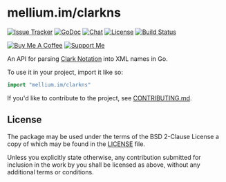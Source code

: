 # mellium.im/clarkns

[![Issue Tracker][badge]](https://github.com/mellium/clarkns/issues)
[![GoDoc](https://godoc.org/mellium.im/clarkns?status.svg)](https://pkg.go.dev/mellium.im/clarkns)
[![Chat](https://inverse.chat/badge.svg?room=mellium@conference.samwhited.com)](https://conversations.im/j/mellium@conference.samwhited.com)
[![License](https://img.shields.io/badge/license-FreeBSD-blue.svg)](https://opensource.org/licenses/BSD-2-Clause)
[![Build Status](https://builds.sr.ht/~samwhited/clarkns.svg)](https://builds.sr.ht/~samwhited/clarkns?)

[![Buy Me A Coffee](https://www.buymeacoffee.com/assets/img/custom_images/purple_img.png)](https://www.buymeacoffee.com/samwhited)
[![Support Me](https://liberapay.com/assets/widgets/donate.svg)](https://liberapay.com/SamWhited/donate)

An API for parsing [Clark Notation] into XML names in Go.

To use it in your project, import it like so:

```go
import "mellium.im/clarkns"
```

If you'd like to contribute to the project, see [CONTRIBUTING.md].


## License

The package may be used under the terms of the BSD 2-Clause License a copy of
which may be found in the [LICENSE] file.

Unless you explicitly state otherwise, any contribution submitted for inclusion
in the work by you shall be licensed as above, without any additional terms or
conditions.


[badge]: https://img.shields.io/badge/style-mellium%2fxmpp-green.svg?longCache=true&style=popout-square&label=issues
[Clark Notation]: http://www.jclark.com/xml/xmlns.htm
[CONTRIBUTING.md]: https://github.com/mellium/xmpp/blob/master/docs/CONTRIBUTING.md
[LICENSE]: ./LICENSE
